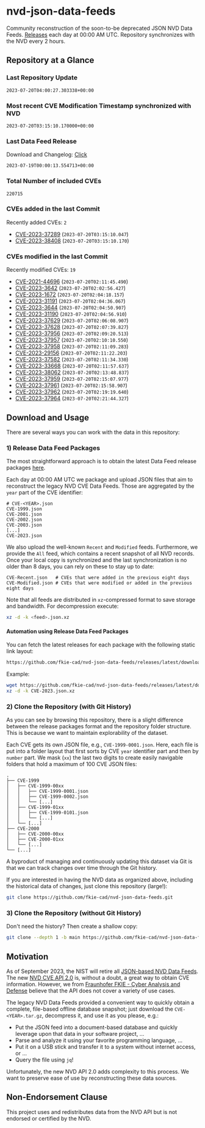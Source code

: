 # nvd-json-data-feeds

Community reconstruction of the soon-to-be deprecated JSON NVD Data Feeds. 
[Releases](https://github.com/fkie-cad/nvd-json-data-feeds/releases/latest) each day at 00:00 AM UTC.
Repository synchronizes with the NVD every 2 hours.

## Repository at a Glance

### Last Repository Update

```plain
2023-07-20T04:00:27.303338+00:00
```

### Most recent CVE Modification Timestamp synchronized with NVD

```plain
2023-07-20T03:15:10.170000+00:00
```

### Last Data Feed Release

Download and Changelog: [Click](https://github.com/fkie-cad/nvd-json-data-feeds/releases/latest)

```plain
2023-07-19T00:00:13.554713+00:00
```

### Total Number of included CVEs

```plain
220715
```

### CVEs added in the last Commit

Recently added CVEs: `2`

* [CVE-2023-37289](CVE-2023/CVE-2023-372xx/CVE-2023-37289.json) (`2023-07-20T03:15:10.047`)
* [CVE-2023-38408](CVE-2023/CVE-2023-384xx/CVE-2023-38408.json) (`2023-07-20T03:15:10.170`)


### CVEs modified in the last Commit

Recently modified CVEs: `19`

* [CVE-2021-44696](CVE-2021/CVE-2021-446xx/CVE-2021-44696.json) (`2023-07-20T02:11:45.490`)
* [CVE-2023-3642](CVE-2023/CVE-2023-36xx/CVE-2023-3642.json) (`2023-07-20T02:02:56.427`)
* [CVE-2023-1672](CVE-2023/CVE-2023-16xx/CVE-2023-1672.json) (`2023-07-20T02:04:18.157`)
* [CVE-2023-31191](CVE-2023/CVE-2023-311xx/CVE-2023-31191.json) (`2023-07-20T02:04:36.067`)
* [CVE-2023-3644](CVE-2023/CVE-2023-36xx/CVE-2023-3644.json) (`2023-07-20T02:04:50.907`)
* [CVE-2023-31190](CVE-2023/CVE-2023-311xx/CVE-2023-31190.json) (`2023-07-20T02:04:56.910`)
* [CVE-2023-37629](CVE-2023/CVE-2023-376xx/CVE-2023-37629.json) (`2023-07-20T02:06:08.907`)
* [CVE-2023-37628](CVE-2023/CVE-2023-376xx/CVE-2023-37628.json) (`2023-07-20T02:07:39.827`)
* [CVE-2023-37956](CVE-2023/CVE-2023-379xx/CVE-2023-37956.json) (`2023-07-20T02:09:20.513`)
* [CVE-2023-37957](CVE-2023/CVE-2023-379xx/CVE-2023-37957.json) (`2023-07-20T02:10:10.550`)
* [CVE-2023-37958](CVE-2023/CVE-2023-379xx/CVE-2023-37958.json) (`2023-07-20T02:11:09.283`)
* [CVE-2023-29156](CVE-2023/CVE-2023-291xx/CVE-2023-29156.json) (`2023-07-20T02:11:22.203`)
* [CVE-2023-37582](CVE-2023/CVE-2023-375xx/CVE-2023-37582.json) (`2023-07-20T02:11:34.330`)
* [CVE-2023-33668](CVE-2023/CVE-2023-336xx/CVE-2023-33668.json) (`2023-07-20T02:11:57.637`)
* [CVE-2023-38062](CVE-2023/CVE-2023-380xx/CVE-2023-38062.json) (`2023-07-20T02:13:48.837`)
* [CVE-2023-37959](CVE-2023/CVE-2023-379xx/CVE-2023-37959.json) (`2023-07-20T02:15:07.977`)
* [CVE-2023-37961](CVE-2023/CVE-2023-379xx/CVE-2023-37961.json) (`2023-07-20T02:15:58.907`)
* [CVE-2023-37962](CVE-2023/CVE-2023-379xx/CVE-2023-37962.json) (`2023-07-20T02:19:19.640`)
* [CVE-2023-37964](CVE-2023/CVE-2023-379xx/CVE-2023-37964.json) (`2023-07-20T02:21:44.327`)


## Download and Usage

There are several ways you can work with the data in this repository:

### 1) Release Data Feed Packages

The most straightforward approach is to obtain the latest Data Feed release packages [here](https://github.com/fkie-cad/nvd-json-data-feeds/releases/latest).

Each day at 00:00 AM UTC we package and upload JSON files that aim to reconstruct the legacy NVD CVE Data Feeds.
Those are aggregated by the `year` part of the CVE identifier:

```
# CVE-<YEAR>.json
CVE-1999.json
CVE-2001.json
CVE-2002.json
CVE-2003.json
[...]
CVE-2023.json
```

We also upload the well-known `Recent` and `Modified` feeds.
Furthermore, we provide the `All` feed, which contains a recent snapshot of all NVD records.
Once your local copy is synchronized and the last synchronization is no older than 8 days, you can rely on these to stay up to date:

```plain
CVE-Recent.json   # CVEs that were added in the previous eight days
CVE-Modified.json # CVEs that were modified or added in the previous eight days
```

Note that all feeds are distributed in `xz`-compressed format to save storage and bandwidth.
For decompression execute:

```sh
xz -d -k <feed>.json.xz
```


#### Automation using Release Data Feed Packages

You can fetch the latest releases for each package with the following static link layout:

```sh
https://github.com/fkie-cad/nvd-json-data-feeds/releases/latest/download/CVE-<YEAR>.json.xz
```

Example:

```sh
wget https://github.com/fkie-cad/nvd-json-data-feeds/releases/latest/download/CVE-2023.json.xz
xz -d -k CVE-2023.json.xz
```

### 2) Clone the Repository (with Git History)

As you can see by browsing this repository, there is a slight difference between the release packages format and the repository folder structure.
This is because we want to maintain explorability of the dataset.

Each CVE gets its own JSON file, e.g., `CVE-1999-0001.json`.
Here, each file is put into a folder layout that first sorts by CVE `year` identifier part and then by `number` part.
We mask (`xx`) the last two digits to create easily navigable folders that hold a maximum of 100 CVE JSON files:

```plain
.
├── CVE-1999
│   ├── CVE-1999-00xx
│   │   ├── CVE-1999-0001.json
│   │   ├── CVE-1999-0002.json
│   │   └── [...]
│   ├── CVE-1999-01xx
│   │   ├── CVE-1999-0101.json
│   │   └── [...]
│   └── [...]
├── CVE-2000
│   ├── CVE-2000-00xx
│   ├── CVE-2000-01xx
│   └── [...]
└── [...]
```

A byproduct of managing and continuously updating this dataset via Git is that we can track changes over time through the Git history.

If you are interested in having the NVD data as organized above, including the historical data of changes, just clone this repository (large!):

```sh
git clone https://github.com/fkie-cad/nvd-json-data-feeds.git
```

### 3) Clone the Repository (without Git History)

Don't need the history? Then create a shallow copy:

```sh
git clone --depth 1 -b main https://github.com/fkie-cad/nvd-json-data-feeds.git
```

## Motivation

As of September 2023, the NIST will retire all [JSON-based NVD Data Feeds](https://nvd.nist.gov/vuln/data-feeds#divRetirementBanner-1).
The new [NVD CVE API 2.0](https://nvd.nist.gov/developers/vulnerabilities) is, without a doubt, a great way to obtain CVE information.
However, we from [Fraunhofer FKIE - Cyber Analysis and Defense](https://www.fkie.fraunhofer.de/en/departments/cad.html) believe that the API does not cover a variety of use cases.

The legacy NVD Data Feeds provided a convenient way to quickly obtain a complete, file-based offline database snapshot; just download the `CVE-<YEAR>.tar.gz`, decompress it, and use it as you please, e.g.:

* Put the JSON feed into a document-based database and quickly leverage upon that data in your software project, ...
* Parse and analyze it using your favorite programming language, ...
* Put it on a USB stick and transfer it to a system without internet access, or ...
* Query the file using `jq`!

Unfortunately, the new NVD API 2.0 adds complexity to this process.
We want to preserve ease of use by reconstructing these data sources.

## Non-Endorsement Clause

This project uses and redistributes data from the NVD API but is not endorsed or certified by the NVD.